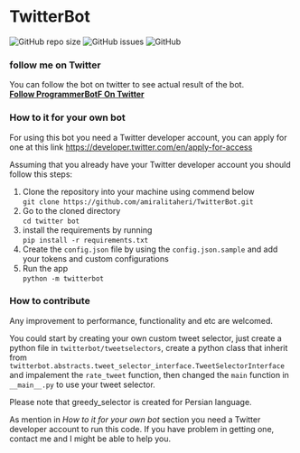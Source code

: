 # TwitterBot

![GitHub repo size](https://img.shields.io/github/repo-size/amiralitaheri/TwitterBot)
![GitHub issues](https://img.shields.io/github/issues/amiralitaheri/TwitterBot)
![GitHub](https://img.shields.io/github/license/amiralitaheri/TwitterBot)

### follow me on Twitter
You can follow the bot on twitter to see actual result of the bot.  
[**Follow ProgrammerBotF On Twitter**](https://twitter.com/ProgrammerBotF) 

### How to it for your own bot
For using this bot you need a Twitter developer account, you can apply for one at this link https://developer.twitter.com/en/apply-for-access

Assuming that you already have your Twitter developer account you should follow this steps:

1. Clone the repository into your machine using commend below  
    ```git clone https://github.com/amiralitaheri/TwitterBot.git``` 
2. Go to the cloned directory  
    ```cd twitter bot```  
3. install the requirements by running   
    ```pip install -r requirements.txt```
4. Create the ```config.json``` file by using the ```config.json.sample``` and add your tokens and custom configurations
5. Run the app  
```python -m twitterbot```

### How to contribute
Any improvement to performance, functionality and etc are welcomed.  

You could start by creating your own custom tweet selector, just create a python file in ```twitterbot/tweetselectors```,
 create a python class that inherit from ```twitterbot.abstracts.tweet_selector_interface.TweetSelectorInterface``` and
 impalement the ```rate_tweet``` function, then changed the ```main``` function in ```__main__.py``` to use your tweet selector.

Please note that greedy_selector is created for Persian language. 

As mention in *How to it for your own bot* section you need a Twitter developer account to run this code.
If you have problem in getting one, contact me and I might be able to help you. 
 
